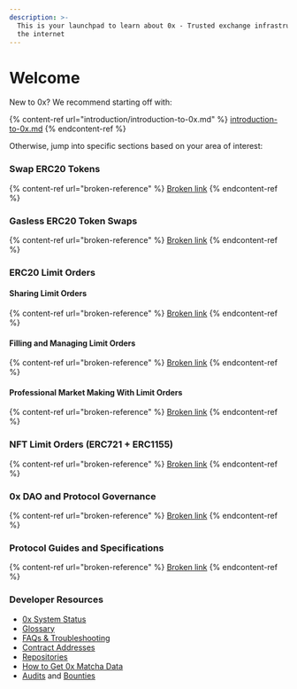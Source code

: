 ```yaml
---
description: >-
  This is your launchpad to learn about 0x - Trusted exchange infrastructure for
  the internet
---
```


# Welcome

New to 0x? We recommend starting off with:

{% content-ref url="introduction/introduction-to-0x.md" %}
[introduction-to-0x.md](introduction/introduction-to-0x.md)
{% endcontent-ref %}

Otherwise, jump into specific sections based on your area of interest:

### Swap ERC20 Tokens

{% content-ref url="broken-reference" %}
[Broken link](broken-reference)
{% endcontent-ref %}

### Gasless ERC20 Token Swaps

{% content-ref url="broken-reference" %}
[Broken link](broken-reference)
{% endcontent-ref %}

### ERC20 Limit Orders

#### Sharing Limit Orders

{% content-ref url="broken-reference" %}
[Broken link](broken-reference)
{% endcontent-ref %}

#### Filling and Managing Limit Orders

{% content-ref url="broken-reference" %}
[Broken link](broken-reference)
{% endcontent-ref %}

#### Professional Market Making With Limit Orders

{% content-ref url="broken-reference" %}
[Broken link](broken-reference)
{% endcontent-ref %}

### NFT Limit Orders (ERC721 + ERC1155)

{% content-ref url="broken-reference" %}
[Broken link](broken-reference)
{% endcontent-ref %}

### 0x DAO and Protocol Governance

{% content-ref url="broken-reference" %}
[Broken link](broken-reference)
{% endcontent-ref %}

### Protocol Guides and Specifications

{% content-ref url="broken-reference" %}
[Broken link](broken-reference)
{% endcontent-ref %}

### Developer Resources

* [0x System Status](https://status.0x.org/)
* [Glossary](developer-resources/glossary.md)
* [FAQs & Troubleshooting](developer-resources/faqs-and-troubleshooting.md)
* [Contract Addresses](developer-resources/contract-addresses.md)
* [Repositories](developer-resources/repositories.md)
* [How to Get 0x Matcha Data](developer-resources/how-to-get-0x-and-matcha-data.md)
* [Audits](developer-resources/audits.md) and [Bounties](developer-resources/bounties.md)
